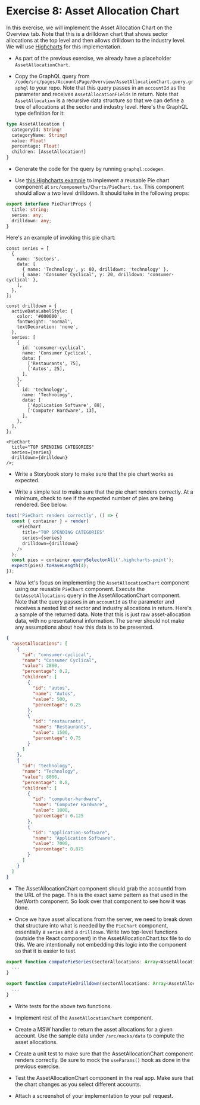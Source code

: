 # Exercise 8: Asset Allocation Chart

In this exercise, we will implement the Asset Allocation Chart on the Overview
tab. Note that this is a drilldown chart that shows sector allocations at the
top level and then allows drilldown to the industry level. We will use
[Highcharts](https://www.highcharts.com/docs/index) for this implementation.

- As part of the previous exercise, we already have a placeholder
  `AssetAllocationChart`.

- Copy the GraphQL query from
  `/code/src/pages/AccountsPage/Overview/AssetAllocationChart.query.graphql` to
  your repo. Note that this query passes in an `accountId` as the parameter and
  receives `AssetAllocationFields` in return. Note that `AssetAllocation` is a
  recursive data structure so that we can define a tree of allocations at the
  sector and industry level. Here's the GraphQL type definition for it:

```graphql
type AssetAllocation {
  categoryId: String!
  categoryName: String!
  value: Float!
  percentage: Float!
  children: [AssetAllocation!]
}
```

- Generate the code for the query by running `graphql:codegen`.

- Use [this Highcharts example](https://www.highcharts.com/demo/pie-drilldown)
  to implement a reusable Pie chart component at
  `src/components/Charts/PieChart.tsx`. This component should allow a two level
  drilldown. It should take in the following props:

```ts
export interface PieChartProps {
  title: string;
  series: any;
  drilldown: any;
}
```

Here's an example of invoking this pie chart:

```tsx
const series = [
  {
    name: 'Sectors',
    data: [
      { name: 'Technology', y: 80, drilldown: 'technology' },
      { name: 'Consumer Cyclical', y: 20, drilldown: 'consumer-cyclical' },
    ],
  },
];

const drilldown = {
  activeDataLabelStyle: {
    color: '#000000',
    fontWeight: 'normal',
    textDecoration: 'none',
  },
  series: [
    {
      id: 'consumer-cyclical',
      name: 'Consumer Cyclical',
      data: [
        ['Restaurants', 75],
        ['Autos', 25],
      ],
    },
    {
      id: 'technology',
      name: 'Technology',
      data: [
        ['Application Software', 88],
        ['Computer Hardware', 13],
      ],
    },
  ],
};

<PieChart
  title="TOP SPENDING CATEGORIES"
  series={series}
  drilldown={drilldown}
/>;
```

- Write a Storybook story to make sure that the pie chart works as expected.

- Write a simple test to make sure that the pie chart renders correctly. At a
  minimum, check to see if the expected number of pies are being rendered. See
  below:

```ts
test('PieChart renders correctly', () => {
  const { container } = render(
    <PieChart
      title="TOP SPENDING CATEGORIES"
      series={series}
      drilldown={drilldown}
    />
  );
  const pies = container.querySelectorAll('.highcharts-point');
  expect(pies).toHaveLength(4);
});
```

- Now let's focus on implementing the `AssetAllocationChart` component using our
  reusable `PieChart` component. Execute the `GetAssetAllocations` query in the
  AssetAllocationChart component. Note that the query passes in an `accountId`
  as the parameter and receives a nested list of sector and industry allocations
  in return. Here's a sample of the returned data. Note that this is just raw
  asset-allocation data, with no presentational information. The server should
  not make any assumptions about how this data is to be presented.

```json
{
  "assetAllocations": [
    {
      "id": "consumer-cyclical",
      "name": "Consumer Cyclical",
      "value": 2000,
      "percentage": 0.2,
      "children": [
        {
          "id": "autos",
          "name": "Autos",
          "value": 500,
          "percentage": 0.25
        },
        {
          "id": "restaurants",
          "name": "Restaurants",
          "value": 1500,
          "percentage": 0.75
        }
      ]
    },
    {
      "id": "technology",
      "name": "Technology",
      "value": 8000,
      "percentage": 0.8,
      "children": [
        {
          "id": "computer-hardware",
          "name": "Computer Hardware",
          "value": 1000,
          "percentage": 0.125
        },
        {
          "id": "application-software",
          "name": "Application Software",
          "value": 7000,
          "percentage": 0.875
        }
      ]
    }
  ]
}
```

- The AssetAllocationChart component should grab the accountId from the URL of
  the page. This is the exact same pattern as that used in the NetWorth
  component. So look over that component to see how it was done.

- Once we have asset allocations from the server, we need to break down that
  structure into what is needed by the `PieChart` component, essentially a
  `series` and a `drilldown`. Write two top-level functions (outside the React
  component) in the AssetAllocationChart.tsx file to do this. We are
  intentionally not embedding this logic into the component so that it is easier
  to test.

```ts
export function computePieSeries(sectorAllocations: Array<AssetAllocation>) {
  ...
}

export function computePieDrilldown(sectorAllocations: Array<AssetAllocation>) {
  ...
}
```

- Write tests for the above two functions.

- Implement rest of the `AssetAllocationChart` component.

- Create a MSW handler to return the asset allocations for a given account. Use
  the sample data under `/src/mocks/data` to compute the asset allocations.

- Create a unit test to make sure that the AssetAllocationChart component
  renders correctly. Be sure to mock the `useParams()` hook as done in the
  previous exercise.

- Test the AssetAllocationChart component in the real app. Make sure that the
  chart changes as you select different accounts.

- Attach a screenshot of your implementation to your pull request.
